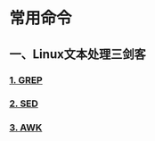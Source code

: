 # 常用命令
## 一、Linux文本处理三剑客
### [1. GREP](https://github.com/hulingyue/notes/blob/main/Linux/%E5%B8%B8%E7%94%A8%E5%91%BD%E4%BB%A4/01%20grep.md)
### [2. SED](https://github.com/hulingyue/notes/blob/main/Linux/%E5%B8%B8%E7%94%A8%E5%91%BD%E4%BB%A4/02%20sed.md)
### [3. AWK](https://github.com/hulingyue/notes/blob/main/Linux/%E5%B8%B8%E7%94%A8%E5%91%BD%E4%BB%A4/03%20awk.md)